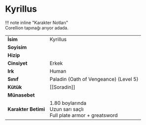 # Kyrillus   
  
  
!!! note inline "Karakter Notları"  
	Corellion tapınağı arıyor adada.  
  
  
<table><tr><td><b>İsim</b></td><td>Kyrillus</td></tr>  
<tr><td><b>Soyisim</b></td><td></td></tr>  
<tr><td><b>Hizip</b></td><td></td></tr>  
<tr><td><b>Cinsiyet</b></td><td>Erkek</td></tr>  
<tr><td><b>Irk</b></td><td>Human</td></tr>  
<tr><td><b>Sınıf</b></td><td>Paladin (Oath of Vengeance) (Level 5)</td></tr>  
<tr><td><b>Kütük</b></td><td>[[Soradin]]</td></tr>  
<tr><td><b>Münasebet</b></td><td></td></tr>  
<tr><td><b>Karakter Betimi</b></td><td>1.80 boylarında<br>Uzun sarı saçlı<br>Full plate armor + greatsword</td></tr>  
</table>
